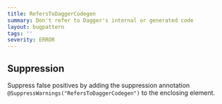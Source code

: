 ```yaml
---
title: RefersToDaggerCodegen
summary: Don't refer to Dagger's internal or generated code
layout: bugpattern
tags: ''
severity: ERROR
---
```


<!--
*** AUTO-GENERATED, DO NOT MODIFY ***
To make changes, edit the @BugPattern annotation or the explanation in docs/bugpattern.
-->



## Suppression
Suppress false positives by adding the suppression annotation `@SuppressWarnings("RefersToDaggerCodegen")` to the enclosing element.
